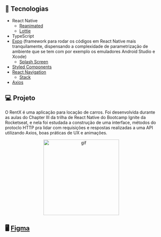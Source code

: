 ## 🚀 Tecnologias

- React Native
  - [Reanimated](https://docs.swmansion.com/react-native-reanimated/)
  - [Lottie](https://lottiefiles.com/)
- TypeScript
- [Expo](https://expo.dev/) (framework para rodar os códigos em React Native mais tranquilamente, dispensando a complexidade de parametrização de ambiente que se tem com por exemplo os emuladores Android Studio e Xcode)
  - [Splash Screen](https://docs.expo.dev/guides/splash-screens/)
- [Styled Components](https://styled-components.com/)
- [React Navigation](https://reactnavigation.org/)
  - [Stack](https://reactnavigation.org/docs/stack-navigator/)
- [Axios](https://axios-http.com/)

## 💻 Projeto

O RentX é uma aplicação para locação de carros. Foi desenvolvida durante as aulas do Chapter III da trilha de React Native do Bootcamp Ignite da Rocketseat, e nela foi estudada a construção de uma interface, métodos do protoclo HTTP pra lidar com requisições e respostas realizadas a uma API utilizando Axios, boas práticas de UX e animações.

<p align="center">
  <img alt="gif" title="Gif App" src="./.github/gif.gif" width ="250"/>
</p>

## 🖥️ [Figma](https://www.figma.com/file/4ojyGi2mGuQaGK0sUHMAqB/RentX-Ignite?node-id=0%3A1)
